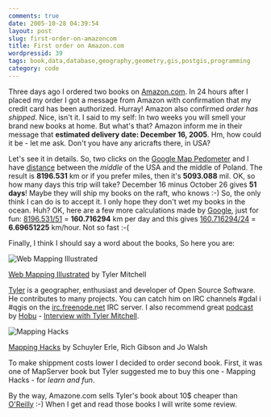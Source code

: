 ```yaml
---
comments: true
date: 2005-10-28 04:39:54
layout: post
slug: first-order-on-amazoncom
title: First order on Amazon.com
wordpressid: 39
tags: book,data,database,geography,geometry,gis,postgis,programming
category: code
---
```


Three days ago I ordered two books on [Amazon.com](http://www.amazon.com). In 24 hours after I placed my order I got a message from Amazon with confirmation that my credit card has been authorized. Hurray! Amazon also confirmed _order has shipped_. Nice, isn't it. I said to my self: In two weeks you will smell your brand new books at home. But what's that? Amazon inform me in their message that **estimated delivery date: December 16, 2005**. Hm, how could it be - let me ask. Don't you have any aricrafts there, in USA?

Let's see it in details. So, two clicks on the [Google Map Pedometer](http://www.webwalking.com/googlemap.htm) and I have [distance](http://www.webwalking.com/googlemap.htm?zl=15&x=-46.40625&y=37.16031654673677&path=g}nwFnk~hRypedAygz|U) between the _middle_ of the USA and the middle of Poland. The result is **8196.531** km or if you prefer miles, then it's **5093.088** mil. OK, so how many days this trip will take? December 16 minus October 26 gives **51 days**! Maybe they will ship my books on the raft, who knows :-) So, the only think I can do is to accept it. I only hope they don't wet my books in the ocean. Huh? OK, here are a few more calculations made by [Google](http://www.google.com), just for fun: [8196.531/51](http://www.google.pl/search?q=8196.531%2F51) = **160.716294** km per day and this gives [160.716294/24](http://www.google.pl/search?q=160.716294%2F24) = **6.69651225** km/hour. Not so fast :-(


Finally, I think I should say a word about the books, So here you are:

![Web Mapping Illustrated](http://ec1.images-amazon.com/images/P/0596008651.01._AA240_SCLZZZZZZZ_.jpg)

[Web Mapping Illustrated](http://www.amazon.com/gp/product/0596008651/103-5449325-1967039) by Tyler Mitchell

[Tyler](http://www.oreillynet.com/cs/catalog/view/au/1898) is a geographer, enthusiast and developer of Open Source Software. He contributes to many projects. You can catch him on IRC channels #gdal i #qgis on the [irc.freenode.net](http://freenode.net) IRC server. I also recommend great [podcast](http://en.wikipedia.org/wiki/Podcasting) by [Hobu](http://www.hobu.biz) - [Interview with Tyler Mitchell](http://hobu.biz/index_html/tyler_mitchell_podcast).

![Mapping Hacks](http://ec1.images-amazon.com/images/P/0596007035.01._AA240_SCLZZZZZZZ_.jpg)

[Mapping Hacks](http://www.amazon.com/gp/product/0596007035/103-5449325-1967039) by Schuyler Erle, Rich Gibson and Jo Walsh

To make shippment costs lower I decided to order second book. First, it was one of MapServer book but Tyler suggested me to buy this one - Mapping Hacks - for _learn and fun_.

By the way, Amazone.com sells Tyler's book about 10$ cheaper than [O'Reilly](http://www.oreilly.com/catalog/webmapping/) :-)
When I get and read those books I will write some review.
